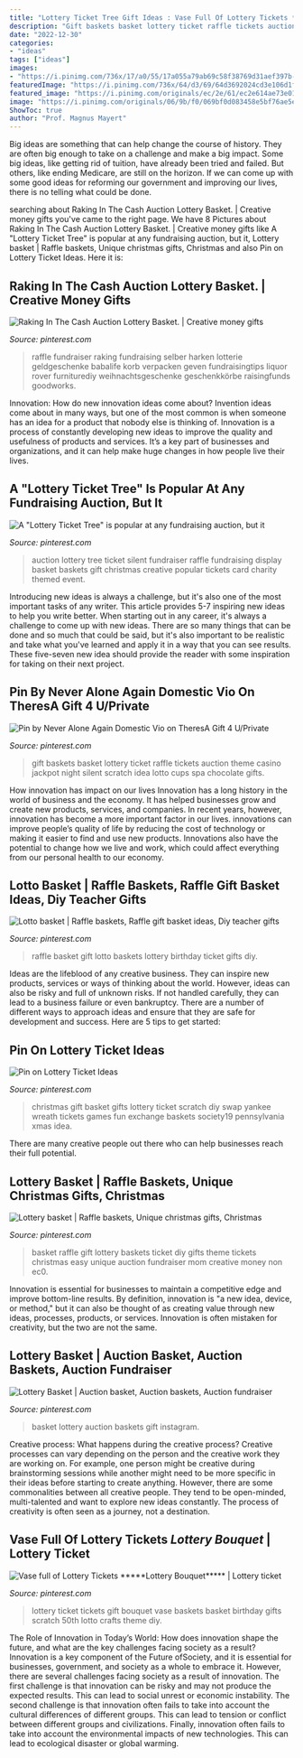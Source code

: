```yaml
---
title: "Lottery Ticket Tree Gift Ideas : Vase Full Of Lottery Tickets *****lottery Bouquet*****"
description: "Gift baskets basket lottery ticket raffle tickets auction theme casino jackpot night silent scratch idea lotto cups spa chocolate gifts"
date: "2022-12-30"
categories:
- "ideas"
tags: ["ideas"]
images:
- "https://i.pinimg.com/736x/17/a0/55/17a055a79ab69c58f38769d31aef397b--lottery-ticket-tree-silent-auction.jpg?b=t"
featuredImage: "https://i.pinimg.com/736x/64/d3/69/64d3692024cd3e106d1feb48b9cd2e9f.jpg"
featured_image: "https://i.pinimg.com/originals/ec/2e/61/ec2e614ae73e018cb47ac342ad6431a4.jpg"
image: "https://i.pinimg.com/originals/06/9b/f0/069bf0d083458e5bf76ae5e90b5bf8be.jpg"
ShowToc: true
author: "Prof. Magnus Mayert"
---
```



Big ideas are something that can help change the course of history. They are often big enough to take on a challenge and make a big impact. Some big ideas, like getting rid of tuition, have already been tried and failed. But others, like ending Medicare, are still on the horizon. If we can come up with some good ideas for reforming our government and improving our lives, there is no telling what could be done.

	

		
searching about Raking In The Cash Auction Lottery Basket. | Creative money gifts you've came to the right page. We have 8 Pictures about Raking In The Cash Auction Lottery Basket. | Creative money gifts like A &quot;Lottery Ticket Tree&quot; is popular at any fundraising auction, but it, Lottery basket | Raffle baskets, Unique christmas gifts, Christmas and also Pin on Lottery Ticket Ideas. Here it is:
		
    
## Raking In The Cash Auction Lottery Basket. | Creative Money Gifts

<img loading=lazy src="https://i.pinimg.com/originals/06/9b/f0/069bf0d083458e5bf76ae5e90b5bf8be.jpg" onerror="this.onerror=null;this.src='https://tse3.mm.bing.net/th?id=OIP.dQdmlVAkn04XUgcE2FGG2QHaJ4&amp;pid=15.1';" alt="Raking In The Cash Auction Lottery Basket. | Creative money gifts">

_Source: pinterest.com_

>raffle fundraiser raking fundraising selber harken lotterie geldgeschenke babalife korb verpacken geven fundraisingtips liquor rover furniturediy weihnachtsgeschenke geschenkkörbe raisingfunds goodworks. 

	

Innovation: How do new innovation ideas come about?
Invention ideas come about in many ways, but one of the most common is when someone has an idea for a product that nobody else is thinking of. Innovation is a process of constantly developing new ideas to improve the quality and usefulness of products and services. It’s a key part of businesses and organizations, and it can help make huge changes in how people live their lives.

    
## A &quot;Lottery Ticket Tree&quot; Is Popular At Any Fundraising Auction, But It

<img loading=lazy src="https://i.pinimg.com/736x/17/a0/55/17a055a79ab69c58f38769d31aef397b--lottery-ticket-tree-silent-auction.jpg?b=t" onerror="this.onerror=null;this.src='https://tse3.mm.bing.net/th?id=OIP.Q7sopL_wIiABwMU0c9hfSgHaM3&amp;pid=15.1';" alt="A &quot;Lottery Ticket Tree&quot; is popular at any fundraising auction, but it">

_Source: pinterest.com_

>auction lottery tree ticket silent fundraiser raffle fundraising display basket baskets gift christmas creative popular tickets card charity themed event. 

	

Introducing new ideas is always a challenge, but it's also one of the most important tasks of any writer. This article provides 5-7 inspiring new ideas to help you write better.
When starting out in any career, it's always a challenge to come up with new ideas. There are so many things that can be done and so much that could be said, but it's also important to be realistic and take what you've learned and apply it in a way that you can see results. These five-seven new idea should provide the reader with some inspiration for taking on their next project.

    
## Pin By Never Alone Again Domestic Vio On TheresA Gift 4 U/Private

<img loading=lazy src="https://i.pinimg.com/originals/ec/2e/61/ec2e614ae73e018cb47ac342ad6431a4.jpg" onerror="this.onerror=null;this.src='https://tse1.mm.bing.net/th?id=OIP.3jXOIaiFK8b5liygX8NhZAHaJ4&amp;pid=15.1';" alt="Pin by Never Alone Again Domestic Vio on TheresA Gift 4 U/Private">

_Source: pinterest.com_

>gift baskets basket lottery ticket raffle tickets auction theme casino jackpot night silent scratch idea lotto cups spa chocolate gifts. 

	

How innovation has impact on our lives
Innovation has a long history in the world of business and the economy. It has helped businesses grow and create new products, services, and companies. In recent years, however, innovation has become a more important factor in our lives. innovations can improve people’s quality of life by reducing the cost of technology or making it easier to find and use new products. Innovations also have the potential to change how we live and work, which could affect everything from our personal health to our economy.

    
## Lotto Basket | Raffle Baskets, Raffle Gift Basket Ideas, Diy Teacher Gifts

<img loading=lazy src="https://i.pinimg.com/736x/64/d3/69/64d3692024cd3e106d1feb48b9cd2e9f.jpg" onerror="this.onerror=null;this.src='https://tse3.mm.bing.net/th?id=OIP.tTZ9xqHi-XBznRqpAtcKcgDYEg&amp;pid=15.1';" alt="Lotto basket | Raffle baskets, Raffle gift basket ideas, Diy teacher gifts">

_Source: pinterest.com_

>raffle basket gift lotto baskets lottery birthday ticket gifts diy. 

	

Ideas are the lifeblood of any creative business. They can inspire new products, services or ways of thinking about the world. However, ideas can also be risky and full of unknown risks. If not handled carefully, they can lead to a business failure or even bankruptcy. There are a number of different ways to approach ideas and ensure that they are safe for development and success. Here are 5 tips to get started:

    
## Pin On Lottery Ticket Ideas

<img loading=lazy src="https://i.pinimg.com/originals/9c/65/21/9c6521fef6a10734e497f5c9938b69fa.jpg" onerror="this.onerror=null;this.src='https://tse1.mm.bing.net/th?id=OIP.LtqcH89VS_JvHKpTMZLgpwHaJ-&amp;pid=15.1';" alt="Pin on Lottery Ticket Ideas">

_Source: pinterest.com_

>christmas gift basket gifts lottery ticket scratch diy swap yankee wreath tickets games fun exchange baskets society19 pennsylvania xmas idea. 

	

There are many creative people out there who can help businesses reach their full potential.

    
## Lottery Basket | Raffle Baskets, Unique Christmas Gifts, Christmas

<img loading=lazy src="https://i.pinimg.com/originals/5a/9f/12/5a9f128bc8b725bce7ec232a281b1cf9.jpg" onerror="this.onerror=null;this.src='https://tse2.mm.bing.net/th?id=OIP.8UCGnfRSCLE4W4qtFEEn-gHaJ4&amp;pid=15.1';" alt="Lottery basket | Raffle baskets, Unique christmas gifts, Christmas">

_Source: pinterest.com_

>basket raffle gift lottery baskets ticket diy gifts theme tickets christmas easy unique auction fundraiser mom creative money non ec0. 

	

Innovation is essential for businesses to maintain a competitive edge and improve bottom-line results. By definition, innovation is "a new idea, device, or method," but it can also be thought of as creating value through new ideas, processes, products, or services. Innovation is often mistaken for creativity, but the two are not the same.

    
## Lottery Basket | Auction Basket, Auction Baskets, Auction Fundraiser

<img loading=lazy src="https://i.pinimg.com/originals/7c/3c/59/7c3c595e18027d681e705a9ed5e6a5c6.jpg" onerror="this.onerror=null;this.src='https://tse2.mm.bing.net/th?id=OIP.PMz2XFG44A2qfviXPVFKXQHaJ4&amp;pid=15.1';" alt="Lottery Basket | Auction basket, Auction baskets, Auction fundraiser">

_Source: pinterest.com_

>basket lottery auction baskets gift instagram. 

	

Creative process: What happens during the creative process?
Creative processes can vary depending on the person and the creative work they are working on. For example, one person might be creative during brainstorming sessions while another might need to be more specific in their ideas before starting to create anything. However, there are some commonalities between all creative people. They tend to be open-minded, multi-talented and want to explore new ideas constantly. The process of creativity is often seen as a journey, not a destination.

    
## Vase Full Of Lottery Tickets *****Lottery Bouquet***** | Lottery Ticket

<img loading=lazy src="https://i.pinimg.com/originals/7a/cc/19/7acc193fc08bfd228834326c40ccd0e4.jpg" onerror="this.onerror=null;this.src='https://tse2.mm.bing.net/th?id=OIP.RSM6fSA-JNY4q5EMZkNSTQHaKD&amp;pid=15.1';" alt="Vase full of Lottery Tickets *****Lottery Bouquet***** | Lottery ticket">

_Source: pinterest.com_

>lottery ticket tickets gift bouquet vase baskets basket birthday gifts scratch 50th lotto crafts theme diy. 

	

The Role of Innovation in Today’s World: How does innovation shape the future, and what are the key challenges facing society as a result?
Innovation is a key component of the Future ofSociety, and it is essential for businesses, government, and society as a whole to embrace it. However, there are several challenges facing society as a result of innovation. The first challenge is that innovation can be risky and may not produce the expected results. This can lead to social unrest or economic instability. The second challenge is that innovation often fails to take into account the cultural differences of different groups. This can lead to tension or conflict between different groups and civilizations. Finally, innovation often fails to take into account the environmental impacts of new technologies. This can lead to ecological disaster or global warming.

